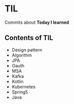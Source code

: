 # TIL
Commits about **Today I learned**

## Contents of TIL
- Design pattern
- Algorithm
- JPA
- Oauth
- MSA
- Kafka
- Kotlin
- Kubernetes
- Spring5
- Java
